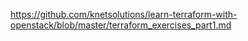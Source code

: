 https://github.com/knetsolutions/learn-terraform-with-openstack/blob/master/terraform_exercises_part1.md